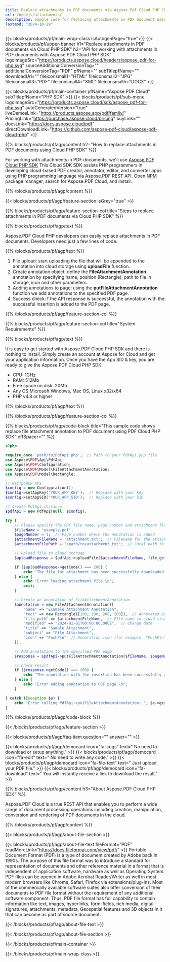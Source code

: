 ```yaml
---
title: Replace attachments in PDF documents via Aspose.Pdf Cloud PHP SDK
url: /nodejs/attachments/
description: Sample code for replacing attachments in PDF document using Cloud PHP SDK. Use API example code for working with attachments in PDF documents with Aspose.PDF Cloud PHP SDK.
lastmod: "2024-10-29"
---
```


{{< blocks/products/pf/main-wrap-class isAutogenPage="true">}}
{{< blocks/products/pf/upper-banner h1="Replace attachments in PDF documents via Cloud PHP SDK" h2="API for working with attachments in PDF documents with Aspose.PDF Cloud PHP SDK" logoImageSrc="https://products.aspose.cloud/headers/aspose_pdf-for-php.svg" sourceAdditionalConversionTag="" additionalConversionTag="PDF" pfName="" subTitlepfName="" downloadUrl="" fileiconsmall1="HTML" fileiconsmall2="JPG" fileiconsmall3="PDF" fileiconsmall4="XML" fileiconsmall5="DOCX" >}}

{{< blocks/products/pf/main-container pfName="Aspose.PDF Cloud" subTitlepfName="PHP SDK" >}}
{{< blocks/products/pf/sub-menu logoImageSrc="https://products.aspose.cloud/sdk/aspose_pdf-for-php.svg"
autoGeneratedVersion="true"
liveDemosLink="https://products.aspose.app/pdf/family/" PricingLink="https://purchase.aspose.cloud/pricing" buyLink="" docsLink="https://docs.aspose.cloud/pdf"  directDownloadLink="https://github.com/aspose-pdf-cloud/aspose-pdf-cloud-php" >}}

{{% blocks/products/pf/agp/content h2="How to replace attachments in PDF documents using Cloud PHP SDK" %}}

 For working with attachments in PDF documents, we'll use
 [Aspose.PDF Cloud PHP SDK](https://products.aspose.cloud/pdf/php/)
 This Cloud SDK SDK assists PHP programmers in developing cloud-based PDF creator, annotator, editor, and converter apps using PHP programming language via Aspose.PDF REST API. Open
 [NPM](https://www.npmjs.com/package/asposepdfcloud)
 package manager, search for Aspose.PDF Cloud, and install. 

{{% /blocks/products/pf/agp/content %}}

{{< blocks/products/pf/agp/feature-section isGrey="true" >}}

{{% blocks/products/pf/agp/feature-section-col title="Steps to replace attachments in PDF documents via Cloud PHP SDK" %}}

{{% blocks/products/pf/agp/text %}}

 Aspose.PDF Cloud PHP developers can easily replace attachments in PDF documents. Developers need just a few lines of code.

{{% /blocks/products/pf/agp/text %}}

1. File upload: start uploading the file that will be appended to the annotation into cloud storage using <b>uploadFile</b> function.
1. Create annotation object: define the <b>FileAttachmentAnnotation</b> annotation by specifying name, position (Rectangle), path to file in storage, icon and other parameters.
1. Adding annotations to page: using the <b>putFileAttachmentAnnotation</b> function we add annotations to the specified PDF page.
1. Success check: f the API response is successful, the annotation with the successful insertion is added to the PDF page.

{{% /blocks/products/pf/agp/feature-section-col %}}

{{% blocks/products/pf/agp/feature-section-col title="System Requirements" %}}

{{% blocks/products/pf/agp/text %}}

It is easy to get started with Aspose.PDF Cloud PHP SDK and there is nothing to install. Simply create an account at Aspose for Cloud and get your application information. Once you have the App SID & key, you are ready to give the Aspose.PDF Cloud PHP SDK.

* CPU: 1GHz
* RAM: 512Mb
* Free space on disk: 20Mb
* Any OS Microsoft Windows, Mac OS, Linux x32/x64
* PHP v4.8 or higher

{{% /blocks/products/pf/agp/text %}}

{{% /blocks/products/pf/agp/feature-section-col %}}

{{% blocks/products/pf/agp/code-block title="This sample code shows replace file attachment annotation to PDF document using PDF Cloud PHP SDK" offSpacer="" %}}

```php
<?php

require_once 'path/to/PdfApi.php';  // Path to your PdfApi.php file
use Aspose\PDF\Api\PdfApi;
use Aspose\PDF\Configuration;
use Aspose\PDF\Model\FileAttachmentAnnotation;
use Aspose\PDF\Model\Rectangle;

// Настройки API
$config = new Configuration();
$config->setAppKey('YOUR_APP_KEY');  // Replace with your key
$config->setAppSID('YOUR_APP_SID');  // Replace with your SID

// Create PdfApi instance
$pdfApi = new PdfApi(null, $config);

try {
    // Please specify the PDF file name, page number and attachment file name
    $fileName = 'example.pdf';
    $pageNumber = 1;  // Page number where the annotation is added
    $attachmentFileName = 'attachment.txt';  // Filename for the attachment
    $attachmentFilePath = '/path/to/attachment.txt';  // Local path to file

    // Upload file to cloud storage
    $uploadResponse = $pdfApi->uploadFile($attachmentFileName, file_get_contents($attachmentFilePath));

    if ($uploadResponse->getCode() === 200) {
        echo "The file for attachment has been successfully downloaded.\n";
    } else {
        echo "Error loading attachment file.\n";
        exit;
    }

    // Create an annotation of FileAttachmentAnnotation
    $annotation = new FileAttachmentAnnotation([
        "name" => "Example Attachment Annotation",
        "rect" => new Rectangle([100, 100, 200, 200]),  // Annotated position on page
        "file_path" => $attachmentFileName,  // File name in cloud storage
        "modified" => "2024-01-01T00:00:00.000Z",  // Change date
        "title" => "Sample Attachment",
        "subject" => "File Attachment",
        "icon" => "PushPin"  // Annotation icon (for example, "PushPin", "Graph", "Paperclip")
    ]);

    // Add annotation to the specified PDF page
    $response = $pdfApi->putFileAttachmentAnnotation($fileName, $pageNumber, $annotation);

    // Check result
    if ($response->getCode() === 200) {
        echo "The annotation with the insertion has been successfully added to the PDF page.\n";
    } else {
        echo "Error adding annotation to PDF page.\n";
    }

} catch (Exception $e) {
    echo 'Error calling PdfApi->putFileAttachmentAnnotation: ', $e->getMessage(), PHP_EOL;
}

```

{{% /blocks/products/pf/agp/code-block %}}

{{< /blocks/products/pf/agp/feature-section >}}

{{< blocks/products/pf/agp/faq-item question="" answer="" >}}

<!-- aboutfile Starts -->

{{< blocks/products/pf/agp/democard icon="fa-cogs" text=" No need to download or setup anything." >}}
{{< blocks/products/pf/agp/democard icon="fa-edit" text=" No need to write any code." >}}
{{< blocks/products/pf/agp/democard icon="fa-file-text" text=" Just upload your PDF file." >}}
{{< blocks/products/pf/agp/democard icon="fa-download" text=" You will instantly receive a link to download the result." >}}

{{% blocks/products/pf/agp/content h3="About Aspose.PDF Cloud PHP SDK" %}}

Aspose.PDF Cloud is a true REST API that enables you to perform a wide range of document processing operations including creation, manipulation, conversion and rendering of PDF documents in the cloud.

{{% /blocks/products/pf/agp/content %}}

{{< blocks/products/pf/agp/about-file-section >}}

{{< blocks/products/pf/agp/about-file-text fileFormat="PDF" readMoreLink="https://docs.fileformat.com/view/pdf/" >}}
Portable Document Format (PDF) is a type of document created by Adobe back in 1990s. The purpose of this file format was to introduce a standard for representation of documents and other reference material in a format that is independent of application software, hardware as well as Operating System. PDF files can be opened in Adobe Acrobat Reader/Writer as well in most modern browsers like Chrome, Safari, Firefox via extensions/plug-ins. Most of the commercially available software suites also offer conversion of their documents to PDF file format without the requirement of any additional software component. Thus, PDF file format has full capability to contain information like text, images, hyperlinks, form-fields, rich media, digital signatures, attachments, metadata, Geospatial features and 3D objects in it that can become as part of source document.

{{< /blocks/products/pf/agp/about-file-text >}}

{{< /blocks/products/pf/agp/about-file-section >}}

<!-- aboutfile Ends -->

{{< /blocks/products/pf/main-container >}}

{{< /blocks/products/pf/main-wrap-class >}}